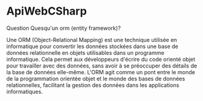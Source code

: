 # ApiWebCSharp

Question
Quesqu'un orm (entity framework)?

Une ORM (Object-Relational Mapping) est une technique utilisée en informatique pour convertir les données stockées dans une base de données relationnelle en objets utilisables dans un programme informatique. Cela permet aux développeurs d'écrire du code orienté objet pour travailler avec des données, sans avoir à se préoccuper des détails de la base de données elle-même. L'ORM agit comme un pont entre le monde de la programmation orientée objet et le monde des bases de données relationnelles, facilitant la gestion des données dans les applications informatiques.
